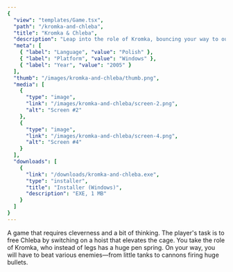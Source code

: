 ```yaml
---
{
  "view": "templates/Game.tsx",
  "path": "/kromka-and-chleba",
  "title": "Kromka & Chleba",
  "description": "Leap into the role of Kromka, bouncing your way to outsmart foes and rescue Chleba with brainpower and a trusty spring!",
  "meta": [
    { "label": "Language", "value": "Polish" },
    { "label": "Platform", "value": "Windows" },
    { "label": "Year", "value": "2005" }
  ],
  "thumb": "/images/kromka-and-chleba/thumb.png",
  "media": [
    {
      "type": "image",
      "link": "/images/kromka-and-chleba/screen-2.png",
      "alt": "Screen #2"
    },
    {
      "type": "image",
      "link": "/images/kromka-and-chleba/screen-4.png",
      "alt": "Screen #4"
    }
  ],
  "downloads": [
    {
      "link": "/downloads/kromka-and-chleba.exe",
      "type": "installer",
      "title": "Installer (Windows)",
      "description": "EXE, 1 MB"
    }
  ]
}
---
```


A game that requires cleverness and a bit of thinking. The player's task is to free Chleba by switching on a hoist that elevates the cage. You take the role of Kromka, who instead of legs has a huge pen spring. On your way, you will have to beat various enemies—from little tanks to cannons firing huge bullets.
